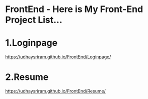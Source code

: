 # FrontEnd - Here is My Front-End Project List...
# 1.Loginpage
https://udhaysriram.github.io/FrontEnd/Loginpage/
# 2.Resume
https://udhaysriram.github.io/FrontEnd/Resume/
